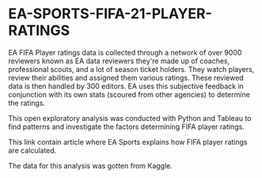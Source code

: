 # EA-SPORTS-FIFA-21-PLAYER-RATINGS

EA FIFA Player ratings data is collected through a network of over 9000 reviewers known as EA data reviewers they're made up of coaches, professional scouts, and a lot of season ticket holders. They watch players, review their abilities and assigned them various ratings. These reviewed data is then handled by 300 editors. EA uses this subjective feedback in conjunction with its own stats (scoured from other agencies) to determine the ratings.

This open exploratory analysis was conducted with Python and Tableau to find patterns and investigate the factors determining FIFA player ratings.

This link contain article where EA Sports explains how FIFA player ratings are calculated.

The data for this analysis was gotten from Kaggle.

